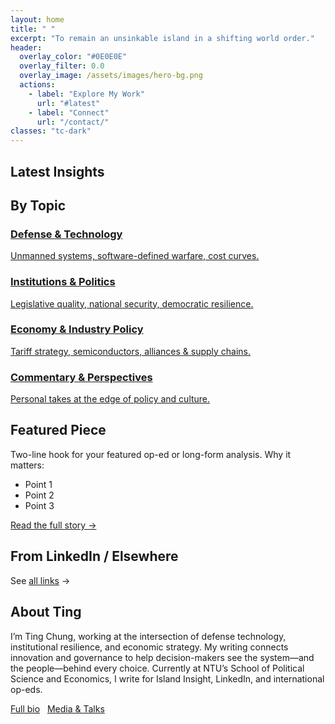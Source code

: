 ```yaml
---
layout: home
title: " "
excerpt: "To remain an unsinkable island in a shifting world order."
header:
  overlay_color: "#0E0E0E"
  overlay_filter: 0.0
  overlay_image: /assets/images/hero-bg.png
  actions:
    - label: "Explore My Work"
      url: "#latest"
    - label: "Connect"
      url: "/contact/"
classes: "tc-dark"
---
```


<section id="latest">
<h2>Latest Insights</h2>
</section>

<section>
<h2>By Topic</h2>
<div class="tc-topic-grid">
  <a class="tc-topic" href="/categories/#defense-technology"><h3>Defense & Technology</h3><p>Unmanned systems, software-defined warfare, cost curves.</p></a>
  <a class="tc-topic" href="/categories/#institutions-politics"><h3>Institutions & Politics</h3><p>Legislative quality, national security, democratic resilience.</p></a>
  <a class="tc-topic" href="/categories/#economy-industry-policy"><h3>Economy & Industry Policy</h3><p>Tariff strategy, semiconductors, alliances & supply chains.</p></a>
  <a class="tc-topic" href="/categories/#commentary-perspectives"><h3>Commentary & Perspectives</h3><p>Personal takes at the edge of policy and culture.</p></a>
</div>
</section>

<section>
<h2>Featured Piece</h2>
<div class="tc-featured">
  <p>Two-line hook for your featured op-ed or long-form analysis. Why it matters:</p>
  <ul>
    <li>Point 1</li>
    <li>Point 2</li>
    <li>Point 3</li>
  </ul>
  <p><a class="btn" href="#">Read the full story →</a></p>
</div>
</section>

<section>
<h2>From LinkedIn / Elsewhere</h2>
<p>See <a href="/links/">all links</a> →</p>
</section>

<section>
<h2>About Ting</h2>
<p>I’m Ting Chung, working at the intersection of defense technology, institutional resilience, and economic strategy. My writing connects innovation and governance to help decision-makers see the system—and the people—behind every choice. Currently at NTU’s School of Political Science and Economics, I write for Island Insight, LinkedIn, and international op-eds.</p>
<p><a class="btn" href="/about/">Full bio</a> &nbsp; <a class="btn" href="/media/">Media & Talks</a></p>
</section>

